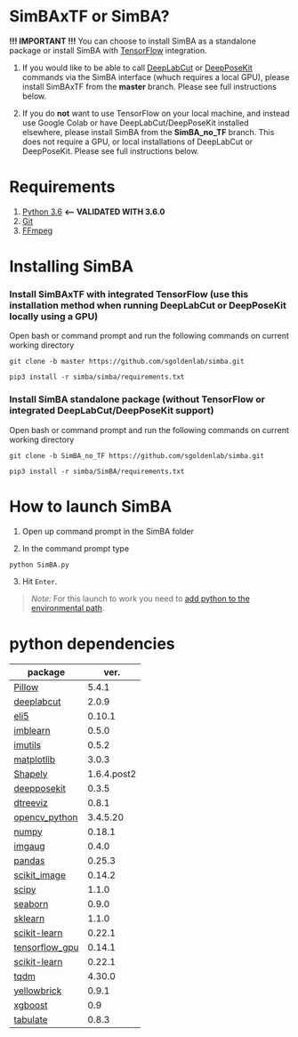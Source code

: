 # SimBAxTF or SimBA?
**!!! IMPORTANT !!!**
You can choose to install SimBA as a standalone package or install SimBA with [TensorFlow](https://github.com/tensorflow/tensorflow) integration.  

1) If you would like to be able to call [DeepLabCut](https://github.com/AlexEMG/DeepLabCut) or [DeepPoseKit](https://github.com/jgraving/DeepPoseKit) commands via the SimBA interface (whuch requires a local GPU), please install SimBAxTF from the **master** branch.  Please see full instructions below.

2) If you do **not** want to use TensorFlow on your local machine, and instead use Google Colab or have DeepLabCut/DeepPoseKit installed elsewhere, please install SimBA from the **SimBA_no_TF** branch. This does not require a GPU, or local installations of DeepLabCut or DeepPoseKit. Please see full instructions below.

# Requirements
1. [Python 3.6](https://www.python.org/downloads/release/python-360/)  **<-- VALIDATED WITH 3.6.0**
2. [Git](https://git-scm.com/downloads) 
3. [FFmpeg](https://m.wikihow.com/Install-FFmpeg-on-Windows)

# Installing SimBA 

### Install SimBAxTF with integrated TensorFlow (use this installation method when running DeepLabCut or DeepPoseKit locally using a GPU)
Open bash or command prompt and run the following commands on current working directory

```
git clone -b master https://github.com/sgoldenlab/simba.git

pip3 install -r simba/simba/requirements.txt
```

### Install SimBA standalone package (without TensorFlow or integrated DeepLabCut/DeepPoseKit support)
Open bash or command prompt and run the following commands on current working directory

```
git clone -b SimBA_no_TF https://github.com/sgoldenlab/simba.git

pip3 install -r simba/SimBA/requirements.txt
```

# How to launch SimBA

1. Open up command prompt in the SimBA folder

2. In the command prompt type
```
python SimBA.py
```
3. Hit `Enter`.

>*Note:* For this launch to work you need to [add python to the environmental path](https://datatofish.com/add-python-to-windows-path/). 

# python dependencies

| package  | ver. |
| ------------- | ------------- |
| [Pillow](https://github.com/python-pillow/Pillow) | 5.4.1  |
| [deeplabcut](https://github.com/AlexEMG/DeepLabCut) | 2.0.9 |
| [eli5](https://github.com/TeamHG-Memex/eli5)  | 0.10.1 |
| [imblearn](https://github.com/scikit-learn-contrib/imbalanced-learn/tree/master/imblearn) | 0.5.0 |
| [imutils](https://github.com/jrosebr1/imutils)  | 0.5.2  |
| [matplotlib](https://github.com/matplotlib/matplotlib)  | 3.0.3  |
| [Shapely](https://shapely.readthedocs.io/en/latest/index.html)  | 1.6.4.post2 |
| [deepposekit](https://github.com/jgraving/DeepPoseKit) | 0.3.5 |
| [dtreeviz](https://github.com/parrt/dtreeviz)   | 0.8.1  |
| [opencv_python](https://github.com/skvark/opencv-python)| 3.4.5.20 |
| [numpy](https://github.com/numpy/numpy)|0.18.1 |
| [imgaug](https://imgaug.readthedocs.io/en/latest/)| 0.4.0 |
| [pandas](https://github.com/pandas-dev/pandas)| 0.25.3 |
| [scikit_image](https://scikit-image.org/)| 0.14.2  |
| [scipy](https://github.com/scipy/scipy)| 1.1.0  |
| [seaborn](https://github.com/mwaskom/seaborn)| 0.9.0  |
| [sklearn](https://github.com/scikit-learn/scikit-learn)| 1.1.0  |
| [scikit-learn](https://github.com/scikit-learn/scikit-learn)| 0.22.1 |
| [tensorflow_gpu](https://github.com/tensorflow/tensorflow)| 0.14.1 |
| [scikit-learn](https://github.com/scikit-learn/scikit-learn)| 0.22.1 |
| [tqdm](https://github.com/tqdm/tqdm)| 4.30.0 |
| [yellowbrick](https://github.com/DistrictDataLabs/yellowbrick)| 0.9.1 |
| [xgboost](https://github.com/dmlc/xgboost)| 0.9 |
| [tabulate](https://bitbucket.org/astanin/python-tabulate/src/master/)| 0.8.3 |
